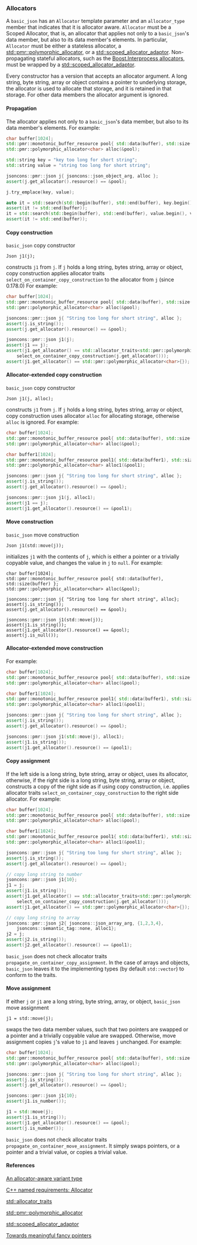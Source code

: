 ### Allocators

A `basic_json` has an `Allocator` template parameter and an `allocator_type` member that indicates
that it is allocator aware. `Allocator` must be a Scoped Allocator, that is, an allocator 
that applies not only to a `basic_json`'s data member, but also to its data member's elements.
In particular, `Allocator` must be either a stateless allocator, 
a <a href=https://en.cppreference.com/w/cpp/memory/polymorphic_allocator>std::pmr::polymorphic_allocator</a>, 
or a <a href=https://en.cppreference.com/w/cpp/memory/scoped_allocator_adaptor>std::scoped_allocator_adaptor</a>. 
Non-propagating stateful allocators, such as the [Boost.Interprocess allocators](https://www.boost.org/doc/libs/1_82_0/doc/html/interprocess/allocators_containers.html#interprocess.allocators_containers.allocator_introduction),
must be wrapped by a [std::scoped_allocator_adaptor](https://en.cppreference.com/w/cpp/memory/scoped_allocator_adaptor).

Every constructor has a version that accepts an allocator argument. 
A long string, byte string, array or object contains a pointer to underlying storage,
the allocator is used to allocate that storage, and it is retained in that storage.
For other data members the allocator argument is ignored.

#### Propagation

The allocator applies not only to a `basic_json`'s data member, but also to its data member's elements. For example:

```cpp
char buffer[1024];
std::pmr::monotonic_buffer_resource pool{ std::data(buffer), std::size(buffer) };
std::pmr::polymorphic_allocator<char> alloc(&pool);

std::string key = "key too long for short string";
std::string value = "string too long for short string";

jsoncons::pmr::json j{ jsoncons::json_object_arg, alloc };
assert(j.get_allocator().resource() == &pool);

j.try_emplace(key, value);

auto it = std::search(std::begin(buffer), std::end(buffer), key.begin(), key.end());
assert(it != std::end(buffer));
it = std::search(std::begin(buffer), std::end(buffer), value.begin(), value.end());
assert(it != std::end(buffer));
```

#### Copy construction

`basic_json` copy constructor 

```
Json j1(j);
```

constructs `j1` from `j`. If `j` holds a long string, bytes string, array or object,
copy construction applies allocator traits `select_on_container_copy_construction` to
the allocator from `j` (since 0.178.0) For example: 

```cpp
char buffer[1024];
std::pmr::monotonic_buffer_resource pool{ std::data(buffer), std::size(buffer) };
std::pmr::polymorphic_allocator<char> alloc(&pool);

jsoncons::pmr::json j{ "String too long for short string", alloc };
assert(j.is_string());
assert(j.get_allocator().resource() == &pool);

jsoncons::pmr::json j1(j);
assert(j1 == j);
assert(j1.get_allocator() == std::allocator_traits<std::pmr::polymorphic_allocator<char>>::
    select_on_container_copy_construction(j.get_allocator()));
assert(j1.get_allocator() == std::pmr::polymorphic_allocator<char>{}); // expected result for pmr allocators
```

#### Allocator-extended copy construction

`basic_json` copy constructor 

```
Json j1(j, alloc);
```

constructs `j1` from `j`. If `j` holds a long string, bytes string, array or object,
copy construction uses allocator `alloc` for allocating storage, otherwise `alloc` is ignored. For example: 

```cpp
char buffer[1024];
std::pmr::monotonic_buffer_resource pool{ std::data(buffer), std::size(buffer) };
std::pmr::polymorphic_allocator<char> alloc(&pool);

char buffer1[1024];
std::pmr::monotonic_buffer_resource pool1{ std::data(buffer1), std::size(buffer1) };
std::pmr::polymorphic_allocator<char> alloc1(&pool1);

jsoncons::pmr::json j{ "String too long for short string", alloc };
assert(j.is_string());
assert(j.get_allocator().resource() == &pool);

jsoncons::pmr::json j1(j, alloc1);
assert(j1 == j);
assert(j1.get_allocator().resource() == &pool1);
```

#### Move construction

`basic_json` move construction 

```
Json j1(std::move(j));
```

initializes `j1` with the contents of `j`, which is either a pointer or a trivially copyable value,
and changes the value in `j` to `null`. For example: 

```
char buffer[1024];
std::pmr::monotonic_buffer_resource pool{ std::data(buffer), std::size(buffer) };
std::pmr::polymorphic_allocator<char> alloc(&pool);

jsoncons::pmr::json j{ "String too long for short string", alloc};
assert(j.is_string());
assert(j.get_allocator().resource() == &pool);

jsoncons::pmr::json j1(std::move(j));
assert(j1.is_string());
assert(j1.get_allocator().resource() == &pool);
assert(j.is_null());
```

#### Allocator-extended move construction

For example:

```cpp
char buffer[1024];
std::pmr::monotonic_buffer_resource pool{ std::data(buffer), std::size(buffer) };
std::pmr::polymorphic_allocator<char> alloc(&pool);

char buffer1[1024];
std::pmr::monotonic_buffer_resource pool1{ std::data(buffer1), std::size(buffer1) };
std::pmr::polymorphic_allocator<char> alloc1(&pool1);

jsoncons::pmr::json j{ "String too long for short string", alloc };
assert(j.is_string());
assert(j.get_allocator().resource() == &pool);

jsoncons::pmr::json j1(std::move(j), alloc1);
assert(j1.is_string());
assert(j1.get_allocator().resource() == &pool1);
```

#### Copy assignment

If the left side is a long string, byte string, array or object, uses its allocator,
otherwise, if the right side is a long string, byte string, array or object,
constructs a copy of the right side as if using copy construction, i.e.
applies allocator traits `select_on_container_copy_construction` to the
right side allocator. For example:

```cpp
char buffer[1024];
std::pmr::monotonic_buffer_resource pool{ std::data(buffer), std::size(buffer) };
std::pmr::polymorphic_allocator<char> alloc(&pool);

char buffer1[1024];
std::pmr::monotonic_buffer_resource pool1{ std::data(buffer1), std::size(buffer1) };
std::pmr::polymorphic_allocator<char> alloc1(&pool1);

jsoncons::pmr::json j{ "String too long for short string", alloc };
assert(j.is_string());
assert(j.get_allocator().resource() == &pool);

// copy long string to number
jsoncons::pmr::json j1{10};
j1 = j;
assert(j1.is_string());
assert(j1.get_allocator() == std::allocator_traits<std::pmr::polymorphic_allocator<char>>::
    select_on_container_copy_construction(j.get_allocator()));
assert(j1.get_allocator() == std::pmr::polymorphic_allocator<char>{});

// copy long string to array
jsoncons::pmr::json j2{ jsoncons::json_array_arg, {1,2,3,4}, 
    jsoncons::semantic_tag::none, alloc1};
j2 = j;
assert(j2.is_string());
assert(j2.get_allocator().resource() == &pool1);
```

`basic_json` does not check allocator traits `propagate_on_container_copy_assignment`.
In the case of arrays and objects, `basic_json` leaves it to the implementing types (by
default `std::vector`) to conform to the traits.

#### Move assignment

If either `j` or `j1` are a long string, byte string, array, or object, `basic_json` move assignment 

```
j1 = std::move(j);
```

swaps the two data member values, such that two pointers are swapped or a pointer and a
trivially copyable value are swapped. Otherwise, move assignment copies `j`'s value to `j1`
and leaves `j` unchanged. For example:

```cpp
char buffer[1024];
std::pmr::monotonic_buffer_resource pool{ std::data(buffer), std::size(buffer) };
std::pmr::polymorphic_allocator<char> alloc(&pool);

jsoncons::pmr::json j{ "String too long for short string", alloc };
assert(j.is_string());
assert(j.get_allocator().resource() == &pool);

jsoncons::pmr::json j1{10};
assert(j1.is_number());

j1 = std::move(j);
assert(j1.is_string());
assert(j1.get_allocator().resource() == &pool);
assert(j.is_number());
```

`basic_json` does not check allocator traits `propagate_on_container_move_assignment`.
It simply swaps pointers, or a pointer and a trivial value, or copies a trivial value.

#### References

[An allocator-aware variant type](https://www.open-std.org/jtc1/sc22/wg21/docs/papers/2024/p3153r0.html)

[C++ named requirements: Allocator](https://en.cppreference.com/w/cpp/named_req/Allocator)

[std::allocator_traits](https://en.cppreference.com/w/cpp/memory/allocator_traits)

[std::pmr::polymorphic_allocator](https://en.cppreference.com/w/cpp/memory/polymorphic_allocator)

[std::scoped_allocator_adaptor](https://en.cppreference.com/w/cpp/memory/scoped_allocator_adaptor)

[Towards meaningful fancy pointers](https://quuxplusone.github.io/draft/fancy-pointers.html)


